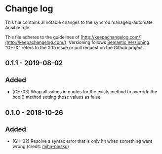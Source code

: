 # Change log

This file contains al notable changes to the syncrou.manageiq-automate Ansible role.

This file adheres to the guidelines of [http://keepachangelog.com/](http://keepachangelog.com/). Versioning follows [Semantic Versioning](http://semver.org/). "GH-X" refers to the X'th issue or pull request on the Github project.

## 0.1.1 - 2019-08-02

## Added

- (GH-03) Wrap all values in quotes for the exists method to override the bool() method setting those values as false.

## 0.1.0 - 2018-10-26

## Added

- (GH-02) Resolve a syntax error that is only hit when something went wrong (credit: [miha-plesko](https://github.com/miha-plesko))
